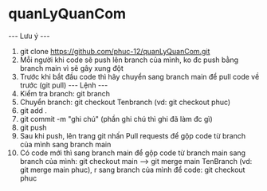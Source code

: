 # quanLyQuanCom
--- Lưu ý ---
1. git clone https://github.com/phuc-12/quanLyQuanCom.git
2. Mỗi người khi code sẽ push lên branch của mình, ko đc push bằng branch main vì sẽ gây xung đột
3. Trước khi bắt đầu code thì hãy chuyển sang branch main để pull code về trước (git pull)
--- Lệnh ---
1. Kiểm tra branch: git branch
2. Chuyển branch: git checkout Tenbranch   (vd: git checkout phuc)
   <Sau khi code xong>
1. git add .
2. git commit -m "ghi chú"   (phần ghi chú thì ghi đã làm đc gì)
3. git push
4. Sau khi push, lên trang git nhấn Pull requests để gộp code từ branch của mình sang branch main
5. Có code mới thì sang branch main để gộp code từ branch main sang branch của mình:
   git checkout main --> git merge main TenBranch (vd: git merge main phuc), r sang branch của mình để code: git checkout phuc
